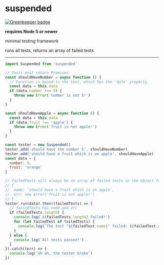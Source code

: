 suspended
===

[![Greenkeeper badge](https://badges.greenkeeper.io/SEAPUNK/suspended.svg)](https://greenkeeper.io/)

**requires Node 5 or newer**

minimal testing framework

runs all tests, returns an array of failed tests

---

```js
import Suspended from 'suspended'

// Tests must return Promises.
const shouldHaveNumber = async function () {
  // Function is bound to the test, which has the 'data' property.
  const data = this.data
  if (data.number !== 5) {
    throw new Error('number is not 5!')
  }
}

const shouldHaveApple = async function () {
  const data = this.data
  if (data.fruit !== 'apple') {
    throw new Error('fruit is not apple!')
  }
}

const tester = new Suspended()
tester.add('should have the number 5', shouldHaveNumber)
tester.add('should have a fruit which is an apple', shouldHaveApple)
const data = {
  number: 5,
  fruit: 'orange'
}

// failedTests will always be an array of failed tests in the object format:
// {
//  name: 'should have a fruit which is an apple',
//  err: new Error('fruit is not apple!')
// }
tester.run(data).then((failedTests) => {
  // failedTests has name and err
  if (failedTests.length) {
    console.log(`${failedTests.length} failed!`)
    for (let failedTest of failedTests) {
      console.log(`The test "${failedTest.name}" failed: ${failedTest.err}`)
    }
  } else {
    console.log(`All tests passed!`)
  }
}).catch((err) => {
  console.log(`Uh oh, the tester broke`)
})
```
